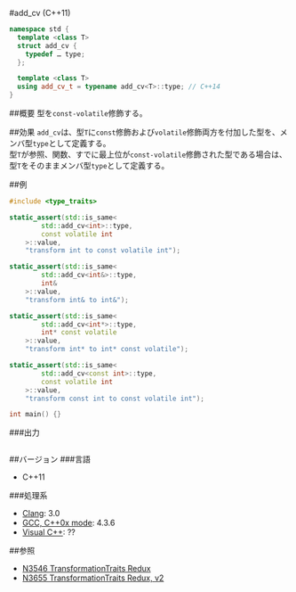 #add_cv (C++11)
```cpp
namespace std {
  template <class T>
  struct add_cv {
    typedef … type;
  };

  template <class T>
  using add_cv_t = typename add_cv<T>::type; // C++14
}
```

##概要
型を`const-volatile`修飾する。


##効果
`add_cv`は、型`T`に`const`修飾および`volatile`修飾両方を付加した型を、メンバ型`type`として定義する。  
型`T`が参照、関数、すでに最上位が`const-volatile`修飾された型である場合は、型`T`をそのままメンバ型`type`として定義する。  


##例
```cpp
#include <type_traits>

static_assert(std::is_same<
        std::add_cv<int>::type,
        const volatile int
    >::value,
    "transform int to const volatile int");

static_assert(std::is_same<
        std::add_cv<int&>::type,
        int&
    >::value,
    "transform int& to int&");

static_assert(std::is_same<
        std::add_cv<int*>::type,
        int* const volatile
    >::value,
    "transform int* to int* const volatile");

static_assert(std::is_same<
        std::add_cv<const int>::type,
        const volatile int
    >::value,
    "transform const int to const volatile int");

int main() {}
```

###出力
```
```

##バージョン
###言語
- C++11

###処理系
- [Clang](/implementation.md#clang): 3.0
- [GCC, C++0x mode](/implementation.md#gcc): 4.3.6
- [Visual C++](/implementation.md#visual_cpp): ??


##参照
- [N3546 TransformationTraits Redux](http://www.open-std.org/jtc1/sc22/wg21/docs/papers/2013/n3546.pdf)
- [N3655 TransformationTraits Redux, v2](http://www.open-std.org/jtc1/sc22/wg21/docs/papers/2013/n3655.pdf)

